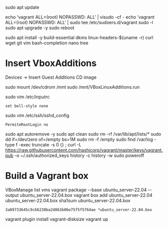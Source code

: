 sudo apt update

echo 'vagrant ALL=(root) NOPASSWD: ALL' | visudo -cf -
echo 'vagrant ALL=(root) NOPASSWD: ALL' | sudo tee /etc/sudoers.d/vagrant
sudo -l
sudo apt upgrade -y
sudo reboot

sudo apt install -y build-essential dkms linux-headers-$(uname -r) curl wget git vim bash-completion nano tree

# Insert VboxAdditions
Devices -> Insert Guest Additions CD image

sudo mount /dev/cdrom /mnt
sudo /mnt/VBoxLinuxAdditions.run 

sudo vim /etc/inputrc 

```
set bell-style none
```

sudo vim /etc/ssh/sshd_config
```
PermiteRootLogin no
```

sudo apt autoremove -y
sudo apt clean
sudo rm -rf /var/lib/apt/lists/*
sudo dd if=/dev/zero of=/empty bs=1M
sudo rm -f /empty
sudo find /var/log -type f -exec truncate -s 0 {} \;
curl -L https://raw.githubusercontent.com/hashicorp/vagrant/master/keys/vagrant.pub -o ~/.ssh/authorized_keys
history -c 
history -w
sudo poweroff

# Build a Vagrant box
VBoxManage list vms
vagrant package --base ubuntu_server-22.04 --output ubuntu_server-22.04.box
vagrant box add ubuntu_server-22.04 ubuntu_server-22.04.box
sha1sum ubuntu_server-22.04.box
```
3a09733645c9c66230ba2d063b06e75f5f5764ae *ubuntu_server-22.04.box
```

vagrant plugin install vagrant-disksize
vagrant up